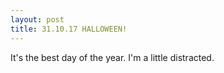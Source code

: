 ```yaml
---
layout: post
title: 31.10.17 HALLOWEEN!
---
```


It's the best day of the year. I'm a little distracted.